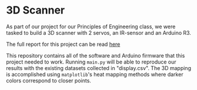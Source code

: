 # 3D Scanner

As part of our project for our Principles of Engineering class, we were tasked to build a 3D scanner with 2 servos, an IR-sensor and an Arduino R3.

The full report for this project can be read [here](https://drive.google.com/file/d/1bZ33vYio2BRVjwEVubWFlUciCSYorcQS/view?usp=sharing)

This repository contains all of the software and Arduino firmware that this project needed to work. Running `main.py` will be able to reproduce our results with the existing datasets collected in "display.csv". The 3D mapping is accomplished using `matplotlib`'s heat mapping methods where darker colors correspond to closer points.